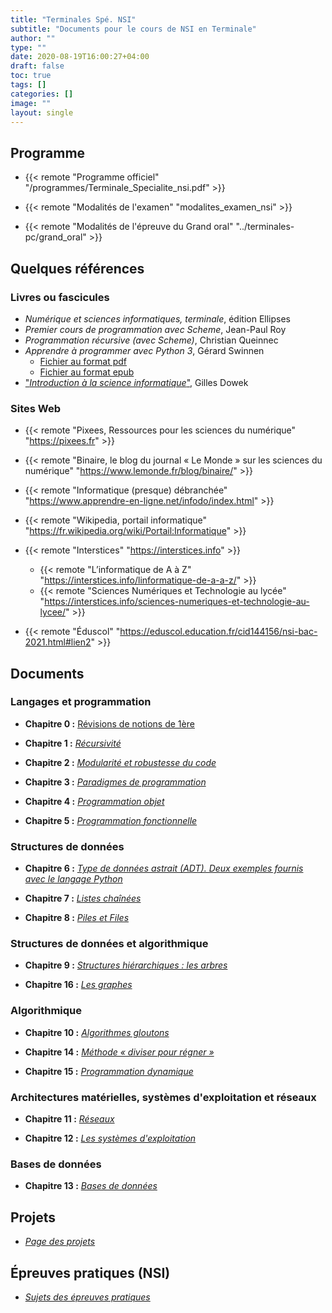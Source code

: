 ```yaml
---
title: "Terminales Spé. NSI"
subtitle: "Documents pour le cours de NSI en Terminale"
author: ""
type: ""
date: 2020-08-19T16:00:27+04:00
draft: false
toc: true
tags: []
categories: []
image: ""
layout: single
---
```


## Programme ##

- {{< remote "Programme officiel" "/programmes/Terminale_Specialite_nsi.pdf" >}}

- {{< remote "Modalités de l'examen" "modalites_examen_nsi" >}}

- {{< remote "Modalités de l'épreuve du Grand oral" "../terminales-pc/grand_oral" >}}

<!--
- [<span style="color: red;"><strong>BAC 2023 NSI : «&nbsp;Entrées prépondérantes&nbsp;»</strong></span>]({{< ref "2022-2023-entrees-preponderantes.md" >}})
-->

## Quelques références

### Livres ou fascicules

- *Numérique et sciences informatiques, terminale*, édition Ellipses
- *Premier cours de programmation avec Scheme*, Jean-Paul Roy
- *Programmation récursive (avec Scheme)*, Christian Queinnec
- *Apprendre à programmer avec Python 3*, Gérard Swinnen
  - [Fichier au format pdf](/pdf/apprendre_python3_5.pdf)
  - [Fichier au format epub](/pdf/apprendre_python3_5.epub)
- ["*Introduction à la science informatique*"](/pdf/Introduction-a-la-science-informatique.pdf), Gilles Dowek

### Sites Web

- {{< remote "Pixees, Ressources pour les sciences du numérique" "<https://pixees.fr>" >}}

- {{< remote "Binaire, le blog du journal « Le Monde » sur les sciences du numérique" "<https://www.lemonde.fr/blog/binaire/>" >}}

- {{< remote "Informatique (presque) débranchée" "<https://www.apprendre-en-ligne.net/infodo/index.html>" >}}

- {{< remote "Wikipedia, portail informatique" "<https://fr.wikipedia.org/wiki/Portail:Informatique>" >}}

- {{< remote "Interstices" "<https://interstices.info>" >}}

  - {{< remote "L’informatique de A à Z" "<https://interstices.info/linformatique-de-a-a-z/>" >}}
  - {{< remote "Sciences Numériques et Technologie au lycée" "<https://interstices.info/sciences-numeriques-et-technologie-au-lycee/>" >}}

- {{< remote "Éduscol" "<https://eduscol.education.fr/cid144156/nsi-bac-2021.html#lien2>" >}}

## Documents

### Langages et programmation

- **Chapitre 0 :** [Révisions de notions de 1ère](revisions)

- **Chapitre 1 :** [*Récursivité*](recursivite)

- **Chapitre 2 :** [*Modularité et robustesse du code*](modularite)

- **Chapitre 3 :** [*Paradigmes de programmation*](paradigmes)

- **Chapitre 4 :** [*Programmation objet*](programmation-objet)

- **Chapitre 5 :** [*Programmation fonctionnelle*](programmation-fonctionnelle)

### Structures de données

- **Chapitre 6 :** [*Type de données astrait (ADT). Deux exemples fournis avec le langage Python*](types-abstraits)

- **Chapitre 7 :** [*Listes chaînées*](listes-chainees)

- **Chapitre 8 :** [*Piles et Files*](piles-files)

### Structures de données et algorithmique

- **Chapitre 9 :** [*Structures hiérarchiques : les arbres*](arbres)

- **Chapitre 16 :** [*Les graphes*](graphes)

### Algorithmique

- **Chapitre 10 :** [*Algorithmes gloutons*](gloutons)

- **Chapitre 14 :** [*Méthode «&nbsp;diviser pour régner&nbsp;»*](diviser-pour-regner)

- **Chapitre 15 :** [*Programmation dynamique*](programmation-dynamique)

### Architectures matérielles, systèmes d'exploitation et réseaux

- **Chapitre 11 :** [*Réseaux*](reseaux)

- **Chapitre 12 :** [*Les systèmes d'exploitation*](systemes-exploitation)

### Bases de données

- **Chapitre 13 :** [*Bases de données*](bases-donnees)

<!-- - **Chapitre 14 :** [**](chap-14)  -->

## Projets

- [*Page des projets*](projets)

## Épreuves pratiques (NSI)

- [*Sujets des épreuves pratiques*](ece)
